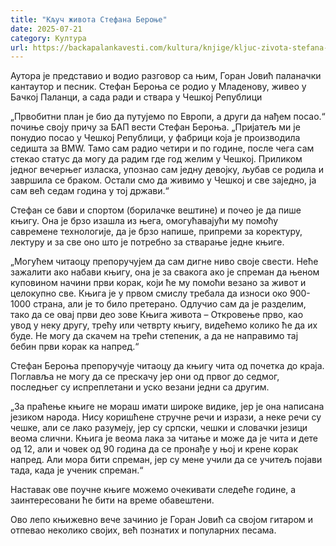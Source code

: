 ```yaml
---
title: "Кључ живота Стефана Бероње"
date: 2025-07-21
category: Култура
url: https://backapalankavesti.com/kultura/knjige/kljuc-zivota-stefana-beronje/
---
```


Аутора је представио и водио разговор са њим, Горан Јовић паланачки кантаутор и песник. Стефан Бероња се родио у Младенову, живео у Бачкој Паланци, а сада ради и ствара у Чешкој Републици

„Првобитни план је био да путујемо по Европи, а други да нађем посао.“ почиње своју причу за БАП вести Стефан Бероња. „Пријатељ ми је понудио посао у Чешкој Републици, у фабрици која је производила седишта за BMW. Тамо сам радио четири и по године, после чега сам стекао статус да могу да радим где год желим у Чешкој. Приликом једног вечерњег изласка, упознао сам једну девојку, љубав се родила и завршила се браком. Остали смо да живимо у Чешкој и све заједно, ја сам већ седам година у тој држави.“

Стефан се бави и спортом (борилачке вештине) и почео је да пише књигу. Она је брзо изашла из њега, омогућавајући му помоћу савремене технологије, да је брзо напише, припреми за коректуру, лектуру и за све оно што је потребно за стварање једне књиге.

„Могућем читаоцу препоручујем да сам дигне ниво своје свести. Неће зажалити ако набави књигу, она је за свакога ако је спреман да њеном куповином начини први корак, који ће му помоћи везано за живот и целокупно све. Књига је у првом смислу требала да износи око 900-1000 страна, али је то било претерано. Одлучио сам да је разделим, тако да се овај први део зове Књига живота – Откровење прво, као увод у неку другу, трећу или четврту књигу, видећемо колико ће да их буде. Не могу да скачем на трећи степеник, а да не направимо тај бебин први корак ка напред.“

Стефан Бероња препоручује читаоцу да књигу чита од почетка до краја. Поглавља не могу да се прескачу јер они од првог до седмог, последњег су испреплетани и уско везани једни са другим.

„За праћење књиге не мораш имати широке видике, јер је она написана језиком народа. Нису коришћене стручне речи и изрази, а неке речи су чешке, али се лако разумеју, јер су српски, чешки и словачки језици веома слични. Књига је веома лака за читање и може да је чита и дете од 12, али и човек од 90 година да се пронађе у њој и крене корак напред. Али мора бити спреман, јер су мене учили да се учитељ појави тада, када је ученик спреман.“

Наставак ове поучне књиге можемо очекивати следеће године, а заинтересовани ће бити на време обавештени.

Ово лепо књижевно вече зачинио је Горан Јовић са својом гитаром и отпевао неколико својих, већ познатих и популарних песама.
